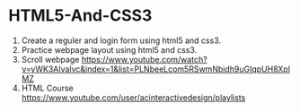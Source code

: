 # HTML5-And-CSS3

1. Create a reguler and login form using html5 and css3.
2. Practice webpage layout using html5 and css3.
3. Scroll webpage https://www.youtube.com/watch?v=yWK3AIvalvc&index=1&list=PLNbeeLcom5RSwmNbidh9uGIqpUH8XplMZ
4. HTML Course https://www.youtube.com/user/acinteractivedesign/playlists
